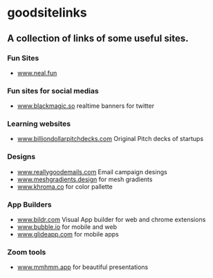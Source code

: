 # goodsitelinks
## A collection of links of some useful sites.

### Fun Sites
- www.neal.fun

### Fun sites for social medias
- www.blackmagic.so realtime banners for twitter

### Learning websites
- www.billiondollarpitchdecks.com Original Pitch decks of startups

### Designs
- www.reallygoodemails.com Email campaign desings
- www.meshgradients.design for mesh gradients
- www.khroma.co for color pallette

### App Builders
- www.bildr.com Visual App builder for web and chrome extensions
- www.bubble.io for mobile and web
- www.glideapp.com for mobile apps

### Zoom tools
- www.mmhmm.app for beautiful presentations 
